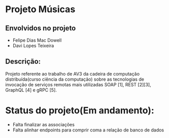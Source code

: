 # Projeto Músicas

## Envolvidos no projeto
- Felipe Dias Mac Dowell
- Davi Lopes Teixeira

## Descrição:
Projeto referente ao trabalho de AV3 da cadeira de computação distribuída(curso ciência da computação) sobre as tecnologias de invocação de serviços remotas mais utilizadas SOAP [1], REST [2][3], GraphQL [4] e gRPC [5].



# Status do projeto(Em andamento):
- Falta finalizar as associações
- Falta alinhar endpoints para comprir coma a relação de banco de dados
